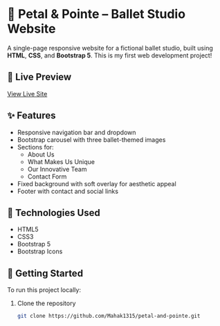 # 🌸 Petal & Pointe – Ballet Studio Website

A single-page responsive website for a fictional ballet studio, built using **HTML**, **CSS**, and **Bootstrap 5**. This is my first web development project!

## 🔗 Live Preview

[View Live Site](https://mahak1315.github.io/Practice-Portfolio-ballet-classes/)  

## ✨ Features

- Responsive navigation bar and dropdown
- Bootstrap carousel with three ballet-themed images
- Sections for:
  - About Us
  - What Makes Us Unique
  - Our Innovative Team
  - Contact Form
- Fixed background with soft overlay for aesthetic appeal
- Footer with contact and social links

## 📁 Technologies Used

- HTML5
- CSS3
- Bootstrap 5
- Bootstrap Icons

## 🚀 Getting Started

To run this project locally:

1. Clone the repository  
   ```bash
   git clone https://github.com/Mahak1315/petal-and-pointe.git
